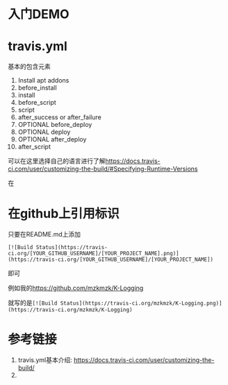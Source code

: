 # 入门DEMO

# travis.yml

基本的包含元素

1. Install apt addons
2. before_install
3. install
4. before_script
5. script
6. after_success or after_failure
7. OPTIONAL before_deploy
8. OPTIONAL deploy
9. OPTIONAL after_deploy
10. after_script

可以在这里选择自己的语言进行了解<https://docs.travis-ci.com/user/customizing-the-build/#Specifying-Runtime-Versions>

在

# 在github上引用标识

只要在README.md上添加

```shell
[![Build Status](https://travis-ci.org/[YOUR_GITHUB_USERNAME]/[YOUR_PROJECT_NAME].png)](https://travis-ci.org/[YOUR_GITHUB_USERNAME]/[YOUR_PROJECT_NAME])
```
即可

例如我的<https://github.com/mzkmzk/K-Logging>

就写的是`[![Build Status](https://travis-ci.org/mzkmzk/K-Logging.png)](https://travis-ci.org/mzkmzk/K-Logging)
`





# 参考链接

1. travis.yml基本介绍: https://docs.travis-ci.com/user/customizing-the-build/
2. 